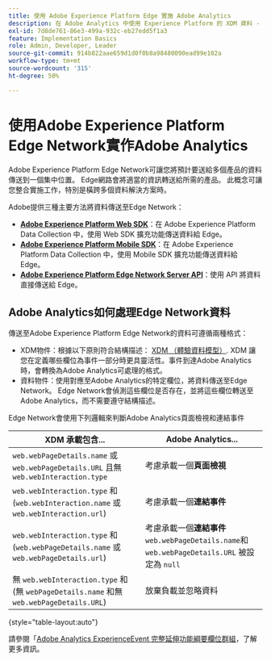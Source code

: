 ```yaml
---
title: 使用 Adobe Experience Platform Edge 實施 Adobe Analytics
description: 在 Adobe Analytics 中使用 Experience Platform 的 XDM 資料 - 總覽
exl-id: 7d8de761-86e3-499a-932c-eb27edd5f1a3
feature: Implementation Basics
role: Admin, Developer, Leader
source-git-commit: 914b822aae659d1d0f0b8a98480090ead99e102a
workflow-type: tm+mt
source-wordcount: '315'
ht-degree: 50%

---
```


# 使用Adobe Experience Platform Edge Network實作Adobe Analytics

Adobe Experience Platform Edge Network可讓您將預計要送給多個產品的資料傳送到一個集中位置。 Edge網路會將適當的資訊轉送給所需的產品。 此概念可讓您整合實施工作，特別是橫跨多個資料解決方案時。

Adobe提供三種主要方法將資料傳送至Edge Network：

* **[Adobe Experience Platform Web SDK](web-sdk/overview.md)**：在 Adobe Experience Platform Data Collection 中，使用 Web SDK 擴充功能傳送資料給 Edge。
* **[Adobe Experience Platform Mobile SDK](mobile-sdk/overview.md)**：在 Adobe Experience Platform Data Collection 中，使用 Mobile SDK 擴充功能傳送資料給 Edge。
* **[Adobe Experience Platform Edge Network Server API](server-api/overview.md)**：使用 API 將資料直接傳送給 Edge。



## Adobe Analytics如何處理Edge Network資料

傳送至Adobe Experience Platform Edge Network的資料可遵循兩種格式：

* XDM物件：根據以下原則符合結構描述： [XDM （體驗資料模型）](https://experienceleague.adobe.com/docs/experience-platform/xdm/home.html?lang=zh-Hant). XDM 讓您在定義哪些欄位為事件一部分時更具靈活性。事件到達Adobe Analytics時，會轉換為Adobe Analytics可處理的格式。
* 資料物件：使用對應至Adobe Analytics的特定欄位，將資料傳送至Edge Network。 Edge Network會偵測這些欄位是否存在，並將這些欄位轉送至Adobe Analytics，而不需要遵守結構描述。


Edge Network會使用下列邏輯來判斷Adobe Analytics頁面檢視和連結事件

| XDM 承載包含... | Adobe Analytics... |
|---|---|
| `web.webPageDetails.name` 或 `web.webPageDetails.URL` 且無 `web.webInteraction.type` | 考慮承載一個&#x200B;**頁面檢視** |
| `web.webInteraction.type` 和 (`web.webInteraction.name` 或 `web.webInteraction.url`) | 考慮承載一個&#x200B;**連結事件** |
| `web.webInteraction.type` 和 (`web.webPageDetails.name` 或 `web.webPageDetails.url`) | 考慮承載一個&#x200B;**連結事件** <br/>`web.webPageDetails.name`和 `web.webPageDetails.URL` 被設定為 `null` |
| 無 `web.webInteraction.type` 和 (無 `webPageDetails.name` 和無 `web.webPageDetails.URL`) | 放棄負載並忽略資料 |

{style="table-layout:auto"}

請參閱「[Adobe Analytics ExperienceEvent 完整延伸功能綱要欄位群組](https://experienceleague.adobe.com/docs/experience-platform/xdm/field-groups/event/analytics-full-extension.html)，了解更多資訊。
